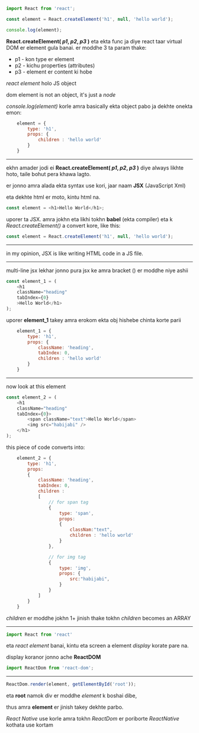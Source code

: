 ```js
import React from 'react';

const element = React.createElement('h1', null, 'hello world');

console.log(element);
```
**React.createElement( *p1*, *p2*, *p3* )** eta ekta func ja diye react taar virtual DOM er element gula banai. er moddhe 3 ta param thake:
- p1 - kon type er element 
- p2 - kichu properties (attributes)
- p3 - element er content ki hobe

*react element* holo JS object

dom element is not an object, it's just a *node*

*console.log(element)* korle amra basically ekta object pabo ja dekhte onekta emon:

```js
    element = {
        type: 'h1',
        props: {
            children : 'hello world'
        }
    }
```

---

ekhn amader jodi ei **React.createElement( *p1*, *p2*, *p3* )** diye always likhte hoto, taile bohut pera khawa lagto.

er jonno amra alada ekta syntax use kori, jaar naam **JSX** (JavaScript Xml)

eta dekhte html er moto, kintu html na.

```js
const element = <h1>Hello World</h1>;
```

uporer ta JSX.
amra jokhn eta likhi tokhn **babel** (ekta compiler) eta k *React.createElement()* a convert kore, like this: 

```js
const element = React.createElement('h1', null, 'hello world');
```
---

in my opinion, JSX is like writing HTML code in a JS file.

---

multi-line jsx lekhar jonno pura jsx ke amra bracket () er moddhe niye ashii

```js
const element_1 = (
    <h1 
    className="heading" 
    tabIndex={0}
    >Hello World</h1>
);
```



uporer **element_1** takey amra erokom ekta obj hishebe chinta korte parii

```js
    element_1 = {
        type: 'h1',
        props: {
            className: 'heading',
            tabIndex: 0,
            children : 'hello world'
        }
    }
```

---
now look at this element

```js
const element_2 = (
    <h1 
    className="heading" 
    tabIndex={0}>
        <span className="text">Hello World</span>
        <img src="habijabi" />
    </h1>
);
```

this piece of code converts into:

```js
    element_2 = {
        type: 'h1',
        props: 
        {
            className: 'heading',
            tabIndex: 0,
            children :
            [
                // for span tag
                {
                    type: 'span',
                    props: 
                    {
                        classNam:"text",
                        children : 'hello world'
                    }
                },

                // for img tag
                {
                    type: 'img',
                    props: {
                        src:"habijabi",
                    }
                }
            ]
        }
    }
```

*children* er moddhe jokhn 1+ jinish thake tokhn *children* becomes an ARRAY

---

```js
import React from 'react'
```
eta *react element* banai, kintu eta screen a element *display* korate pare na. 

display koranor jonno ache **ReactDOM**

```js
import ReactDom from 'react-dom';
```

---

```js
ReactDom.render(element, getElementById('root'));
```

eta **root** namok div er moddhe *element* k boshai dibe,

thus amra **element** er jinish takey dekhte parbo.

*React Native* use korle amra tokhn *ReactDom* er poriborte
*ReactNative* kothata use kortam
